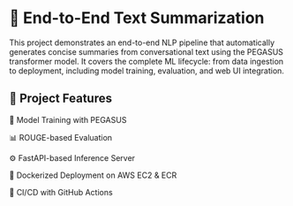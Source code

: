 # 📝 End-to-End Text Summarization

This project demonstrates an end-to-end NLP pipeline that automatically generates concise summaries from conversational text using the PEGASUS transformer model. It covers the complete ML lifecycle: from data ingestion to deployment, including model training, evaluation, and web UI integration.

## 🚀 Project Features
🧠 Model Training with PEGASUS

📊 ROUGE-based Evaluation

⚙️ FastAPI-based Inference Server

🐳 Dockerized Deployment on AWS EC2 & ECR

🔁 CI/CD with GitHub Actions

